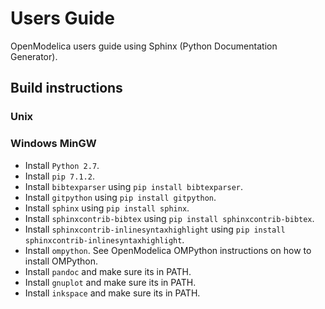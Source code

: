 # Users Guide 
OpenModelica users guide using Sphinx (Python Documentation Generator).

## Build instructions

### Unix

### Windows MinGW
- Install `Python 2.7`.
- Install `pip 7.1.2`.
- Install `bibtexparser` using `pip install bibtexparser`.
- Install `gitpython` using `pip install gitpython`.
- Install `sphinx` using `pip install sphinx`.
- Install `sphinxcontrib-bibtex` using `pip install sphinxcontrib-bibtex`.
- Install `sphinxcontrib-inlinesyntaxhighlight` using `pip install sphinxcontrib-inlinesyntaxhighlight`.
- Install `ompython`. See OpenModelica OMPython instructions on how to install OMPython.
- Install `pandoc` and make sure its in PATH.
- Install `gnuplot` and make sure its in PATH.
- Install `inkspace` and make sure its in PATH.
